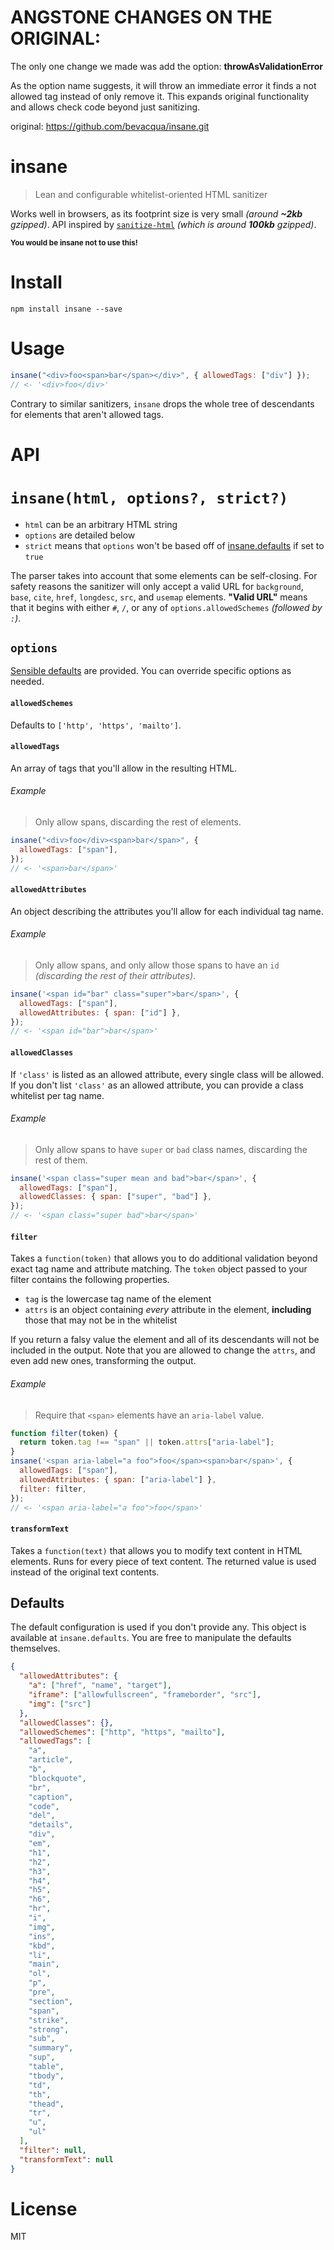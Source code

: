 # ANGSTONE CHANGES ON THE ORIGINAL:

The only one change we made was add the option: **throwAsValidationError**

As the option name suggests, it will throw an immediate error it finds a not allowed tag instead of only remove it.
This expands original functionality and allows check code beyond just sanitizing.

original: https://github.com/bevacqua/insane.git

# insane

> Lean and configurable whitelist-oriented HTML sanitizer

Works well in browsers, as its footprint size is very small _(around **~2kb** gzipped)_. API inspired by [`sanitize-html`][1] _(which is around **100kb** gzipped)_.

<sub>**You would be insane not to use this!**</sub>

# Install

```shell
npm install insane --save
```

# Usage

```js
insane("<div>foo<span>bar</span></div>", { allowedTags: ["div"] });
// <- '<div>foo</div>'
```

Contrary to similar sanitizers, `insane` drops the whole tree of descendants for elements that aren't allowed tags.

# API

# `insane(html, options?, strict?)`

- `html` can be an arbitrary HTML string
- `options` are detailed below
- `strict` means that `options` won't be based off of [insane.defaults](#defaults) if set to `true`

The parser takes into account that some elements can be self-closing. For safety reasons the sanitizer will only accept a valid URL for `background`, `base`, `cite`, `href`, `longdesc`, `src`, and `usemap` elements. **"Valid URL"** means that it begins with either `#`, `/`, or any of `options.allowedSchemes` _(followed by `:`)_.

## `options`

[Sensible defaults](#defaults) are provided. You can override specific options as needed.

#### `allowedSchemes`

Defaults to `['http', 'https', 'mailto']`.

#### `allowedTags`

An array of tags that you'll allow in the resulting HTML.

###### Example

> Only allow spans, discarding the rest of elements.

```js
insane("<div>foo</div><span>bar</span>", {
  allowedTags: ["span"],
});
// <- '<span>bar</span>'
```

#### `allowedAttributes`

An object describing the attributes you'll allow for each individual tag name.

###### Example

> Only allow spans, and only allow those spans to have an `id` _(discarding the rest of their attributes)_.

```js
insane('<span id="bar" class="super">bar</span>', {
  allowedTags: ["span"],
  allowedAttributes: { span: ["id"] },
});
// <- '<span id="bar">bar</span>'
```

#### `allowedClasses`

If `'class'` is listed as an allowed attribute, every single class will be allowed. If you don't list `'class'` as an allowed attribute, you can provide a class whitelist per tag name.

###### Example

> Only allow spans to have `super` or `bad` class names, discarding the rest of them.

```js
insane('<span class="super mean and bad">bar</span>', {
  allowedTags: ["span"],
  allowedClasses: { span: ["super", "bad"] },
});
// <- '<span class="super bad">bar</span>'
```

#### `filter`

Takes a `function(token)` that allows you to do additional validation beyond exact tag name and attribute matching. The `token` object passed to your filter contains the following properties.

- `tag` is the lowercase tag name of the element
- `attrs` is an object containing _every_ attribute in the element, **including** those that may not be in the whitelist

If you return a falsy value the element and all of its descendants will not be included in the output. Note that you are allowed to change the `attrs`, and even add new ones, transforming the output.

###### Example

> Require that `<span>` elements have an `aria-label` value.

```js
function filter(token) {
  return token.tag !== "span" || token.attrs["aria-label"];
}
insane('<span aria-label="a foo">foo</span><span>bar</span>', {
  allowedTags: ["span"],
  allowedAttributes: { span: ["aria-label"] },
  filter: filter,
});
// <- '<span aria-label="a foo">foo</span>'
```

#### `transformText`

Takes a `function(text)` that allows you to modify text content in HTML elements. Runs for every piece of text content. The returned value is used instead of the original text contents.

## Defaults

The default configuration is used if you don't provide any. This object is available at `insane.defaults`. You are free to manipulate the defaults themselves.

```json
{
  "allowedAttributes": {
    "a": ["href", "name", "target"],
    "iframe": ["allowfullscreen", "frameborder", "src"],
    "img": ["src"]
  },
  "allowedClasses": {},
  "allowedSchemes": ["http", "https", "mailto"],
  "allowedTags": [
    "a",
    "article",
    "b",
    "blockquote",
    "br",
    "caption",
    "code",
    "del",
    "details",
    "div",
    "em",
    "h1",
    "h2",
    "h3",
    "h4",
    "h5",
    "h6",
    "hr",
    "i",
    "img",
    "ins",
    "kbd",
    "li",
    "main",
    "ol",
    "p",
    "pre",
    "section",
    "span",
    "strike",
    "strong",
    "sub",
    "summary",
    "sup",
    "table",
    "tbody",
    "td",
    "th",
    "thead",
    "tr",
    "u",
    "ul"
  ],
  "filter": null,
  "transformText": null
}
```

# License

MIT

[1]: https://github.com/punkave/sanitize-html
